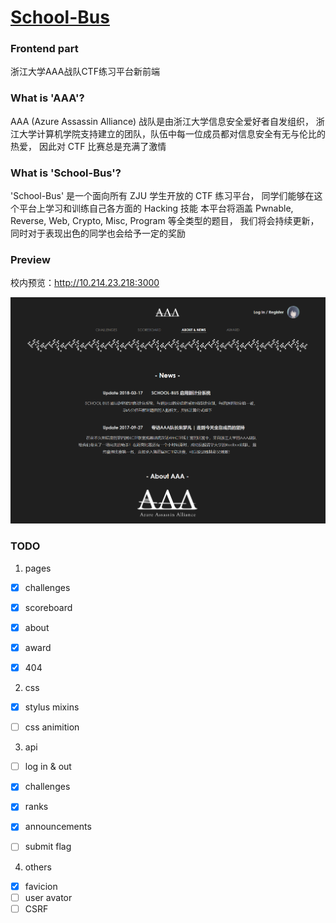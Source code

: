 # [School-Bus](https://www.zjusec.com/)

### Frontend part

浙江大学AAA战队CTF练习平台新前端


### What is 'AAA'?

  AAA (Azure Assassin Alliance) 战队是由浙江大学信息安全爱好者自发组织，
浙江大学计算机学院支持建立的团队，队伍中每一位成员都对信息安全有无与伦比的热爱，
因此对 CTF 比赛总是充满了激情


### What is 'School-Bus'?

  'School-Bus' 是一个面向所有 ZJU 学生开放的 CTF 练习平台，
同学们能够在这个平台上学习和训练自己各方面的 Hacking 技能
本平台将涵盖 Pwnable, Reverse, Web, Crypto, Misc, Program 等全类型的题目，
我们将会持续更新，同时对于表现出色的同学也会给予一定的奖励


### Preview

校内预览：http://10.214.23.218:3000

![about](./images/about&news.png)


### TODO

1. pages

- [x] challenges
- [x] scoreboard
- [x] about
- [x] award
- [x] 404


2. css

- [x] stylus mixins
- [ ] css animition


3. api

- [ ] log in & out
- [x] challenges
- [x] ranks
- [x] announcements
- [ ] submit flag


4. others

- [x] favicion
- [ ] user avator
- [ ] CSRF
